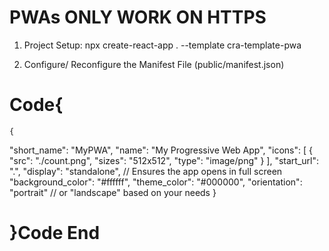 # PWAs ONLY WORK ON HTTPS

1. Project Setup: npx create-react-app . --template cra-template-pwa

2. Configure/ Reconfigure the Manifest File (public/manifest.json)
 # Code{

    {
  "short_name": "MyPWA",
  "name": "My Progressive Web App",
  "icons": [
    {
      "src": "./count.png",
      "sizes": "512x512",
      "type": "image/png"
    }
  ],
  "start_url": ".",
  "display": "standalone", // Ensures the app opens in full screen
  "background_color": "#ffffff",
  "theme_color": "#000000",
  "orientation": "portrait" // or "landscape" based on your needs
}

<!-- The two entries in the "icons" array of your PWA's manifest.json file serve different purposes, ensuring that your app displays correctly across various devices and screen sizes. Here’s why having multiple icon sizes is important, usually icons with different resolutions are recomended -->

# }Code End